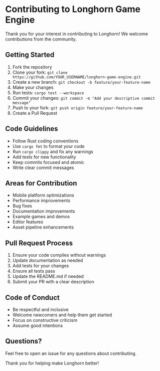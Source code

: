 # Contributing to Longhorn Game Engine

Thank you for your interest in contributing to Longhorn! We welcome contributions from the community.

## Getting Started

1. Fork the repository
2. Clone your fork: `git clone https://github.com/YOUR_USERNAME/longhorn-game-engine.git`
3. Create a new branch: `git checkout -b feature/your-feature-name`
4. Make your changes
5. Run tests: `cargo test --workspace`
6. Commit your changes: `git commit -m "Add your descriptive commit message"`
7. Push to your fork: `git push origin feature/your-feature-name`
8. Create a Pull Request

## Code Guidelines

- Follow Rust coding conventions
- Use `cargo fmt` to format your code
- Run `cargo clippy` and fix any warnings
- Add tests for new functionality
- Keep commits focused and atomic
- Write clear commit messages

## Areas for Contribution

- Mobile platform optimizations
- Performance improvements
- Bug fixes
- Documentation improvements
- Example games and demos
- Editor features
- Asset pipeline enhancements

## Pull Request Process

1. Ensure your code compiles without warnings
2. Update documentation as needed
3. Add tests for your changes
4. Ensure all tests pass
5. Update the README.md if needed
6. Submit your PR with a clear description

## Code of Conduct

- Be respectful and inclusive
- Welcome newcomers and help them get started
- Focus on constructive criticism
- Assume good intentions

## Questions?

Feel free to open an issue for any questions about contributing.

Thank you for helping make Longhorn better!